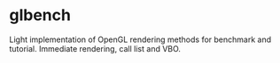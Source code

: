 glbench
=======

Light implementation of OpenGL rendering methods for benchmark and tutorial. Immediate rendering, call list and VBO.